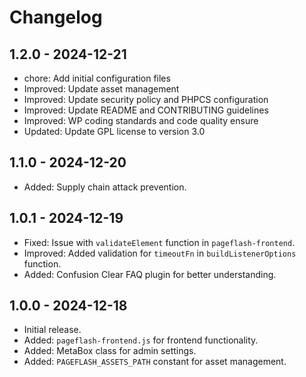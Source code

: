 # Changelog
## 1.2.0 - 2024-12-21
- chore: Add initial configuration files 
- Improved: Update asset management
- Improved: Update security policy and PHPCS configuration
- Improved: Update README and CONTRIBUTING guidelines
- Improved: WP coding standards and code quality ensure
- Updated: Update GPL license to version 3.0

## 1.1.0 - 2024-12-20
- Added: Supply chain attack prevention.

## 1.0.1 - 2024-12-19
- Fixed: Issue with `validateElement` function in `pageflash-frontend`.
- Improved: Added validation for `timeoutFn` in `buildListenerOptions` function.
- Added: Confusion Clear FAQ plugin for better understanding.

## 1.0.0 - 2024-12-18
- Initial release.
- Added: `pageflash-frontend.js` for frontend functionality.
- Added: MetaBox class for admin settings.
- Added: `PAGEFLASH_ASSETS_PATH` constant for asset management.
